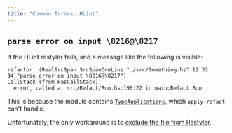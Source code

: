 ```yaml
---
title: "Common Errors: HLint"
---
```


## `parse error on input \8216@\8217`

If the HLint restyler fails, and a message like the following is visible:

```
refactor: (RealSrcSpan SrcSpanOneLine "./src/Something.hs" 12 33 34,"parse error on input \8216@\8217")
CallStack (from HasCallStack):
  error, called at src/Refact/Run.hs:190:22 in main:Refact.Run
```

This is because the module contains [`TypeApplications`](https://downloads.haskell.org/~ghc/latest/docs/html/users_guide/glasgow_exts.html#extension-TypeApplications), which `apply-refact` can't handle.

Unfortunately, the only workaround is to [exclude the file from Restyler](https://github.com/restyled-io/restyled.io/wiki/Configuration-Reference#pattern).